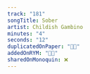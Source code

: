 ```yaml
---
track: "181"
songTitle: Sober
artist: Childish Gambino
minutes: "4"
seconds: "12"
duplicatedOnPaper: "👍🏻"
addedOnRYM: "👍🏻"
sharedOnMonoquin: ❌
---
```


